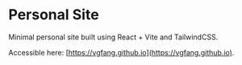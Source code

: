 # Personal Site

Minimal personal site built using React + Vite and TailwindCSS.

Accessible here: [https://vgfang.github.io](https://vgfang.github.io).
